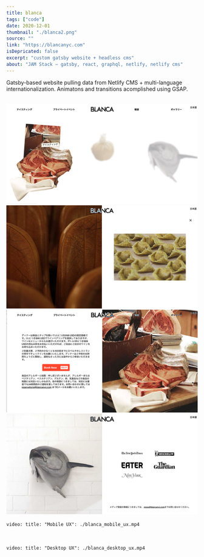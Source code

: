 ```yaml
---
title: blanca
tags: ["code"]
date: 2020-12-01
thumbnail: "./blanca2.png"
source: ""
link: "https://blancanyc.com"
isDepricated: false
excerpt: "custom gatsby website + headless cms"
about: "JAM Stack — gatsby, react, graphql, netlify, netlify cms"
---
```


Gatsby-based website pulling data from Netlify CMS + multi-language internationalization. Animatons and transitions acomplished using GSAP.
<br/>
<br/>

![Blanca](./blanca1.jpg)
<br/>
![Blanca](./blanca2.jpg)
<br/>
![Blanca](./blanca3.jpg)
<br/>
![Blanca](./blanca4.jpg)
<br/>

<div class="video--portrait">

`video: title: "Mobile UX": ./blanca_mobile_ux.mp4`

</div>
<br/>
<div class="video--landscape">

`video: title: "Desktop UX": ./blanca_desktop_ux.mp4`

</div>

